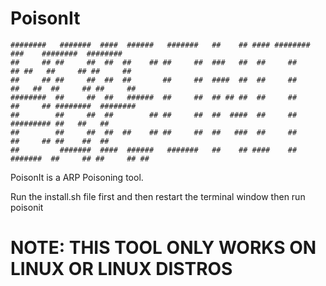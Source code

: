 # PoisonIt 
    ########   #######  ####  ######   #######   ##    ## #### ########            ###    ########  ########  
    ##     ## ##     ##  ##  ##    ## ##     ##  ###   ##  ##     ##              ## ##   ##     ## ##     ## 
    ##     ## ##     ##  ##  ##       ##     ##  ####  ##  ##     ##             ##   ##  ##     ## ##     ## 
    ########  ##     ##  ##   ######  ##     ##  ## ## ##  ##     ##            ##     ## ########  ########  
    ##        ##     ##  ##        ## ##     ##  ##  ####  ##     ##            ######### ##   ##   ##        
    ##        ##     ##  ##  ##    ## ##     ##  ##   ###  ##     ##            ##     ## ##    ##  ##        
    ##         #######  ####  ######   #######   ##    ## ####    ##   #######  ##     ## ##     ## ##    
   






PoisonIt is a ARP Poisoning tool.

Run the install.sh file first and then restart the terminal window
then run poisonit
# NOTE: THIS TOOL ONLY WORKS ON LINUX OR LINUX DISTROS
